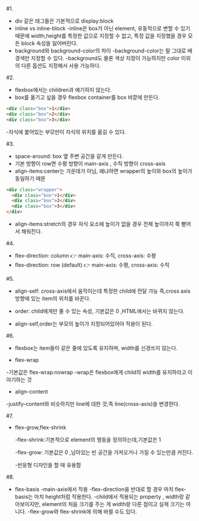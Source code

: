 #1.

- div 같은 태그들은 기본적으로 display:block
- inline vs inline-block
  -inline은 box가 아닌 element, 유동적으로 변할 수 있기 때문에 width,height를 특정한 값으로 지정할 수 없고, 특정 값을 지정했을 경우 모든 block 속성을 잃어버린다.
- background와 background-color의 차이
  -background-color는 말 그대로 배경색만 지정할 수 있다.
  -background도 물론 색상 지정이 가능하지만 color 이외의 다른 옵션도 지정해서 사용 가능하다.

#2.

- flexbox에서는 children과 얘기하지 않는다.
- box를 옮기고 싶을 경우 flexbox container를 box 바깥에 만든다.

```html
<div class="box">1</div>
<div class="box">2</div>
<div class="box">3</div>
```

-자식에 붙어있는 부모만이 자식의 위치를 옮길 수 있다.

#3.

- space-around: box 옆 주변 공간을 같게 만든다.
- 기본 방향이 row면 수평 방향이 main-axis , 수직 방향이 cross-axis
- align-items:center는 가운데가 아님, 왜냐하면 wrapper의 높이와 box의 높이가 동일하기 때문

```html
<div class="wrapper">
  <div class="box">1</div>
  <div class="box">2</div>
  <div class="box">3</div>
</div>
```

- align-items:stretch의 경우 자식 요소에 높이가 없을 경우 전체 높이까지 쭉 뻗어서 채워진다.

#4.

- flex-direction: column 👉 main-axis: 수직, cross-axis: 수평
- flex-direction: row (default) 👉 main-axis: 수평, cross-axis: 수직

#5.

- align-self: cross-axis에서 움직이는데 특정한 child에 전달 가능 즉,cross axis 방향에 있는 item의 위치를 바꾼다.

- order: child에게만 줄 수 있는 속성, 기본값은 0 ,HTML에서는 바뀌지 않는다.

- align-self,order는 부모의 높이가 지정되어있어야 적용이 된다.

#6.

- flexbox는 item들이 같은 줄에 있도록 유지하며, width를 신경쓰지 않는다.

- flex-wrap

-기본값은 flex-wrap:nowrap
-wrap은 flexbox에게 child의 width를 유지하라고 이야기하는 것

- align-content

-justify-content와 비슷하지만 line에 대한 것,즉 line(cross-axis)을 변경한다.

#7.

- flex-grow,flex-shrink

  -flex-shrink:기본적으로 element의 행동을 정의하는데,기본값은 1

  -flex-grow: 기본값은 0 ,남아있는 빈 공간을 가져오거나 가질 수 있는만큼 커진다.

  -반응형 디자인을 할 때 유용함

#8.

- flex-basis
  -main-axis에서 작용
  -flex-direction을 반대로 할 경우 마치 flex-basis는 마치 height처럼 작용한다.
  -child에서 적용되는 property , width랑 같아보이지만, element의 처음 크기를 주는 게 width랑 다른 점이고 실제 크기는 아니다.
  -flex-grow와 flex-shrink에 의해 바뀔 수도 있다.
